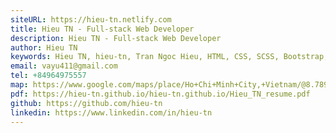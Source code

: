 ```yaml
---
siteURL: https://hieu-tn.netlify.com
title: Hieu TN - Full-stack Web Developer
description: Hieu TN - Full-stack Web Developer
author: Hieu TN
keywords: Hieu TN, hieu-tn, Tran Ngoc Hieu, HTML, CSS, SCSS, Bootstrap, PHP, WordPress, Laravel, Python, Django, Wagtail, JavaScript, JS, Vue, React, NodeJS, Next.js, MySQL, PHPAdmin, NOSQL, Mongoose, Mongo DB, database, web, web developer, full-stack web developer, full-stack, back-end, backend, front-end, frontend, software engineer, computer, computer science
email: vayu411@gmail.com
tel: +84964975557
map: https://www.google.com/maps/place/Ho+Chi+Minh+City,+Vietnam/@8.7893506,97.932125,4.97z/data=!4m5!3m4!1s0x317529292e8d3dd1:0xf15f5aad773c112b!8m2!3d10.8230989!4d106.6296638
pdf: https://hieu-tn.github.io/hieu-tn.github.io/Hieu_TN_resume.pdf
github: https://github.com/hieu-tn
linkedin: https://www.linkedin.com/in/hieu-tn
---
```

